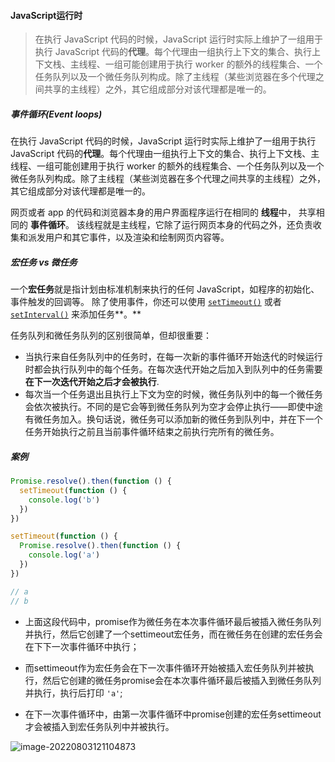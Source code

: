 #### **JavaScript运行时**

> 在执行 JavaScript 代码的时候，JavaScript 运行时实际上维护了一组用于执行 JavaScript 代码的**代理**。每个代理由一组执行上下文的集合、执行上下文栈、主线程、一组可能创建用于执行 worker 的额外的线程集合、一个任务队列以及一个微任务队列构成。除了主线程（某些浏览器在多个代理之间共享的主线程）之外，其它组成部分对该代理都是唯一的。

##### 事件循环(Event loops)

在执行 JavaScript 代码的时候，JavaScript 运行时实际上维护了一组用于执行 JavaScript 代码的**代理**。每个代理由一组执行上下文的集合、执行上下文栈、主线程、一组可能创建用于执行 worker 的额外的线程集合、一个任务队列以及一个微任务队列构成。除了主线程（某些浏览器在多个代理之间共享的主线程）之外，其它组成部分对该代理都是唯一的。

网页或者 app 的代码和浏览器本身的用户界面程序运行在相同的 **线程**中， 共享相同的 **事件循环**。 该线程就是主线程，它除了运行网页本身的代码之外，还负责收集和派发用户和其它事件，以及渲染和绘制网页内容等。

##### 宏任务 vs 微任务

一个**宏任务**就是指计划由标准机制来执行的任何 JavaScript，如程序的初始化、事件触发的回调等。 除了使用事件，你还可以使用 [`setTimeout()`](https://developer.mozilla.org/zh-CN/docs/Web/API/setTimeout) 或者 [`setInterval()`](https://developer.mozilla.org/zh-CN/docs/Web/API/setInterval) 来添加任务**。**

任务队列和微任务队列的区别很简单，但却很重要：

- 当执行来自任务队列中的任务时，在每一次新的事件循环开始迭代的时候运行时都会执行队列中的每个任务。在每次迭代开始之后加入到队列中的任务需要**在下一次迭代开始之后才会被执行**.
- 每次当一个任务退出且执行上下文为空的时候，微任务队列中的每一个微任务会依次被执行。不同的是它会等到微任务队列为空才会停止执行——即使中途有微任务加入。换句话说，微任务可以添加新的微任务到队列中，并在下一个任务开始执行之前且当前事件循环结束之前执行完所有的微任务。



##### 案例

``` js
Promise.resolve().then(function () {
  setTimeout(function () {
    console.log('b')
  })
})

setTimeout(function () {
  Promise.resolve().then(function () {
    console.log('a')
  })
})

// a
// b
```

- 上面这段代码中，promise作为微任务在本次事件循环最后被插入微任务队列并执行，然后它创建了一个settimeout宏任务，而在微任务在创建的宏任务会在下下一次事件循环中执行；

- 而settimeout作为宏任务会在下一次事件循环开始被插入宏任务队列并被执行，然后它创建的微任务promise会在本次事件循环最后被插入到微任务队列并执行，执行后打印 `'a'`;

- 在下一次事件循环中，由第一次事件循环中promise创建的宏任务settimeout才会被插入到宏任务队列中并被执行。

![image-20220803121104873](https://cdn.jsdelivr.net/gh/ilmangoi/imgRepo@main/img/image-20220803121104873.png)









